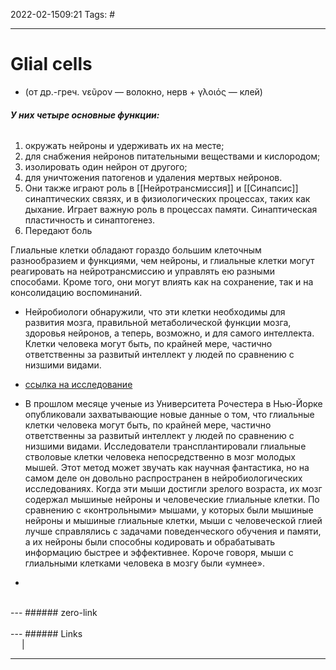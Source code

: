 2022-02-1509:21
Tags: #

---
# Glial cells
- (от др.-греч. νεῦρον — волокно, нерв + γλοιός — клей)
###### **У них четыре основные функции:** 
1) окружать нейроны и удерживать их на месте; 
2) для снабжения нейронов питательными веществами и кислородом;
3) изолировать один нейрон от другого;
4) для уничтожения патогенов и удаления мертвых нейронов.
5) Они также играют роль в [[Нейротрансмиссия]] и [[Синапсис]] синаптических связях, и в физиологических процессах, таких как дыхание. Играет важную роль в процессах памяти. Синаптическая пластичность и синаптогенез.
6) Передают боль

Глиальные клетки обладают гораздо большим клеточным разнообразием и функциями, чем нейроны, и глиальные клетки могут реагировать на нейротрансмиссию и управлять ею разными способами. Кроме того, они могут влиять как на сохранение, так и на консолидацию воспоминаний.
- Нейробиологи обнаружили, что эти клетки необходимы для развития мозга, правильной метаболической функции мозга, здоровья нейронов, а теперь, возможно, и для самого интеллекта. Клетки человека могут быть, по крайней мере, частично ответственны за развитый интеллект у людей по сравнению с низшими видами.
- [ссылка на исследование](https://www.cell.com/cell-stem-cell/fulltext/S1934-5909(13)00007-6)
- В прошлом месяце ученые из Университета Рочестера в Нью-Йорке опубликовали захватывающие новые данные о том, что глиальные клетки человека могут быть, по крайней мере, частично ответственны за развитый интеллект у людей по сравнению с низшими видами. Исследователи трансплантировали глиальные стволовые клетки человека непосредственно в мозг молодых мышей. Этот метод может звучать как научная фантастика, но на самом деле он довольно распространен в нейробиологических исследованиях. Когда эти мыши достигли зрелого возраста, их мозг содержал мышиные нейроны и человеческие глиальные клетки. По сравнению с «контрольными» мышами, у которых были мышиные нейроны и мышиные глиальные клетки, мыши с человеческой глией лучше справлялись с задачами поведенческого обучения и памяти, а их нейроны были способны кодировать и обрабатывать информацию быстрее и эффективнее. Короче говоря, мыши с глиальными клетками человека в мозгу были «умнее».

- 

</br>
---
###### zero-link </br>

</br>
---
###### Links </br>
 &emsp; | &emsp; 


---